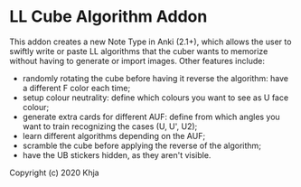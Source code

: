 # LL Cube Algorithm Addon

This addon creates a new Note Type in Anki (2.1+), which allows the user to swiftly write or paste LL algorithms that the cuber wants to memorize without having to generate or import images. Other features include:
- randomly rotating the cube before having it reverse the algorithm: have a different F color each time;
- setup colour neutrality: define which colours you want to see as U face colour;
- generate extra cards for different AUF: define from which angles you want to train recognizing the cases (U, U', U2);
- learn different algorithms depending on the AUF;
- scramble the cube before applying the reverse of the algorithm;
- have the UB stickers hidden, as they aren't visible.

Copyright (c) 2020 Khja
